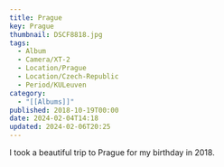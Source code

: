 ```yaml
---
title: Prague
key: Prague
thumbnail: DSCF8818.jpg
tags:
  - Album
  - Camera/XT-2
  - Location/Prague
  - Location/Czech-Republic
  - Period/KULeuven
category:
  - "[[Albums]]"
published: 2018-10-19T00:00
date: 2024-02-04T14:18
updated: 2024-02-06T20:25
---
```

I took a beautiful trip to Prague for my birthday in 2018.
